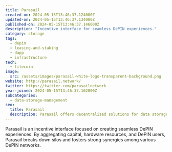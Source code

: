```yaml
---
title: Parasail
created-on: 2024-05-15T13:46:37.124000Z
updated-on: 2024-05-15T13:46:37.134000Z
published-on: 2024-05-15T13:46:37.146000Z
description: "Incentive interface for seamless DePIN experiences."
category: storage
tags:
  - depin
  - leasing-and-staking
  - dapp
  - infrastructure
tech:
  - filecoin
image:
  src: /assets/images/parasail-white-logo-transparent-background.png
website: http://parasail.network/
twitter: https://twitter.com/parasailnetwork
year-joined: 2024-05-15T13:46:37.162000Z
subcategories:
  - data-storage-management
seo:
  title: Parasail
  description: Parasail offers decentralized solutions for data storage and management.
---
```


Parasail is an incentive interface focused on creating seamless DePIN experiences. By aggregating capital, hardware resources, and DePIN users, Parasail breaks down silos and fosters strong synergies among various DePIN networks.
